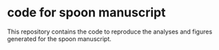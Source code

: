 # code for spoon manuscript

This repository contains the code to reproduce the analyses and figures generated for the spoon manuscript.
